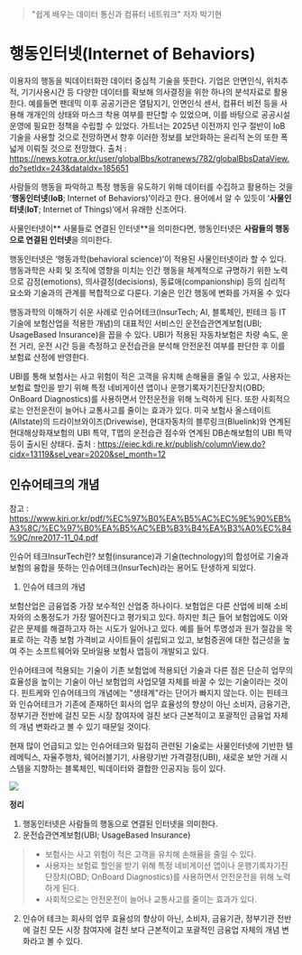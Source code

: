 >"쉽게 배우는 데이터 통신과 컴퓨터 네트워크" 저자 박기현

# 행동인터넷(Internet of Behaviors)

이용자의 행동을 빅데이터화한 데이터 중심적 기술을 뜻한다. 기업은 안면인식, 위치추적, 기기사용시간 등 다양한 데이터를 확보해 의사결정을 위한 하나의 분석자료로 활용한다. 예를들면 팬데믹 이후 공공기관은 열탐지기, 안면인식 센서, 컴퓨터 비전 등을 사용해 개개인의 상태와 마스크 착용 여부를 판단할 수 있었으며, 이를 바탕으로 공공시설 운영에 필요한 정책을 수립할 수 있었다. 가트너는 2025년 이전까지 인구 절반이 IoB 기술을 사용할 것으로 전망하면서 향후 이러한 정보를 보안화하는 윤리적 논의 또한 폭넓게 이뤄질 것으로 전망했다.
출처 : https://news.kotra.or.kr/user/globalBbs/kotranews/782/globalBbsDataView.do?setIdx=243&dataIdx=185651

사람들의 행동을 파악하고 특정 행동을 유도하기 위해 데이터를 수집하고 활용하는 것을 
‘**행동인터넷**(**IoB**; Internet of Behaviors)’이라고 한다. 
용어에서 알 수 있듯이 ‘**사물인터넷**(**IoT**; Internet of Things)’에서 유래한 신조어다.

사물인터넷이** 사물들로 연결된 인터넷**을 의미한다면, 행동인터넷은 **사람들의 행동으로 연결된 인터넷**을 의미한다. 

행동인터넷은 ‘행동과학(behavioral science)’이 적용된 사물인터넷이라 할 수 있다. 행동과학은 사회 및 조직에 영향을 미치는 인간 행동을 체계적으로 규명하기 위한 노력으로 감정(emotions), 의사결정(decisions), 동료애(companionship) 등의 심리적 요소와 기술과의 관계를 복합적으로 다룬다. 기술은 인간 행동에 변화를 가져올 수 있다

행동과학의 이해하기 쉬운 사례로 인슈어테크(InsurTech; AI, 블록체인, 핀테크 등 IT 기술에 보험산업을 적용한 개념)의 대표적인 서비스인 운전습관연계보험(UBI; UsageBased Insurance)을 꼽을 수 있다. UBI가 적용된 자동차보험은 차량 속도, 운전 거리, 운전 시간 등을 측정하고 운전습관을 분석해 안전운전 여부를 판단한 후 이를 보험료 산정에 반영한다.

UBI를 통해 보험사는 사고 위험이 적은 고객을 유치해 손해율을 줄일 수 있고, 사용자는 보험료 할인을 받기 위해 특정 네비게이션 앱이나 운행기록자기진단장치(OBD; OnBoard Diagnostics)를 사용하면서 안전운전을 위해 노력하게 된다. 또한 사회적으로는 안전운전이 늘어나 교통사고를 줄이는 효과가 있다. 미국 보험사 올스테이트(Allstate)의 드라이브와이즈(Drivewise), 현대자동차의 블루링크(Bluelink)와 연계된 현대해상화재보험의 UBI 특약, T맵의 운전습관 점수와 연계된 DB손해보험의 UBI 특약 등이 출시된 상태다.
출처 : https://eiec.kdi.re.kr/publish/columnView.do?cidx=13119&sel_year=2020&sel_month=12

## 인슈어테크의 개념
참고 : https://www.kiri.or.kr/pdf/%EC%97%B0%EA%B5%AC%EC%9E%90%EB%A3%8C/%EC%97%B0%EA%B5%AC%EB%B3%B4%EA%B3%A0%EC%84%9C/nre2017-11_04.pdf

인슈어 테크InsurTech란?
보험(insurance)과 기술(technology)의 합성어로 기술과 보험의 융합을 뜻하는 인슈어테크(InsurTech)라는 용어도 탄생하게 되었다.

1. 인슈어 테크의 개념

보험산업은 금융업중 가장 보수적인 산업중 하나이다. 보험업은 다른 산업에 비해 소비자와의 소통정도가 가장 떨어진다고 평가되고 있다. 하지만 최근 들어 보험업에도 이와 같은 문제를 해결하고자 하는 시도가 일어나고 있다. 예를 들어 투명성과 원가 절감을 목표로 하는 각종 보험 가격비교 사이트들이 설립되고 있고, 보험증권에 대한 접근성을 높여 주는 소프트웨어와 모바일용 보험사 앱등이 개발되고 있다.

 인슈어테크에 적용되는 기술이 기존 보험업에 적용되던 기술과 다른 점은 단순히 업무의 효율성을 높이는 기술이 아닌 보험업의 사업모델 자체를 바꿀 수 있는 기술이라는 것이다.
 핀트케와 인슈어테크의 개념에는 "생태계"라는 단어가 빠지지 않는다. 이는 핀테크와 인슈어테크가 기존에 존재하던 회사의 업무 효율성의 향상이 아닌 소비자, 금융기관, 정부기관 전반에 걸친 모든 시장 참여자에 걸친 보다 근본적이고 포괄적인 금융업 자체의 개념 변화라고 볼 수 있기 때문일 것이다.
 
 현재 많이 언급되고 있는 인슈어테크와 밀접히 관련된 기술로는 사물인터넷에 기반한 텔레메틱스, 자율주행차, 웨어러블기기, 사용량기반 가격결정(UBI), 새로운 보안 거래 시스템을 지향하는 블록체인, 빅데이터와 결합한 인공지능 등이 있다.
 
 ![](https://github.com/anotheranotherhoon/TIL/IT/img/insur_tech.png?raw=true)
 
 
**정리**
1. 행동인터넷은 사람들의 행동으로 연결된 인터넷을 의미한다.
2.  운전습관연계보험(UBI; UsageBased Insurance)
>- 보험사는 사고 위험이 적은 고객을 유치해 손해율을 줄일 수 있다.
>- 사용자는 보험료 할인을 받기 위해 특정 네비게이션 앱이나 운행기록자기진단장치(OBD; OnBoard Diagnostics)를 사용하면서 안전운전을 위해 노력하게 된다.
>- 사회적으로는 안전운전이 늘어나 교통사고를 줄이는 효과가 있다.
2. 인슈어 테크는 회사의 업무 효율성의 향상이 아닌, 소비자, 금융기관, 정부기관 전반에 걸친 모든 시장 참여자에 걸친 보다 근본적이고 포괄적인 금융업 자체의 개념 변화라고 볼 수 있다.